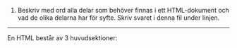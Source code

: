 1.  Beskriv med ord alla delar som behöver finnas i ett HTML-dokument och vad de olika delarna har för syfte. Skriv svaret i denna fil under linjen.

---

En HTML består av 3 huvudsektioner:

